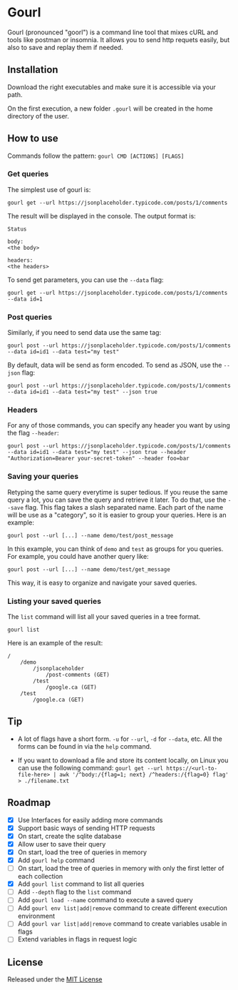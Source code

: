 # Gourl

Gourl (pronounced "goorl") is a command line tool that mixes cURL and tools like postman or insomnia. It allows you to send http requets easily, but also to save and replay them if needed.

## Installation
Download the right executables and make sure it is accessible via your path.

On the first execution, a new folder `.gourl` will be created in the home directory of the user.

## How to use

Commands follow the pattern: `gourl CMD [ACTIONS] [FLAGS]`

### Get queries
The simplest use of gourl is:

`gourl get --url https://jsonplaceholder.typicode.com/posts/1/comments`

The result will be displayed in the console. The output format is:
```
Status

body:
<the body>

headers:
<the headers>
```

To send get parameters, you can use the `--data` flag:

`gourl get --url https://jsonplaceholder.typicode.com/posts/1/comments --data id=1`

### Post queries
Similarly, if you need to send data use the same tag:

`gourl post --url https://jsonplaceholder.typicode.com/posts/1/comments --data id=id1 --data test="my test"`

By default, data will be send as form encoded. To send as JSON, use the `--json` flag:

`gourl post --url https://jsonplaceholder.typicode.com/posts/1/comments --data id=id1 --data test="my test" --json true`

### Headers
For any of those commands, you can specify any header you want by using the flag `--header`:

`gourl post --url https://jsonplaceholder.typicode.com/posts/1/comments --data id=id1 --data test="my test" --json true --header "Authorization=Bearer your-secret-token" --header foo=bar`

### Saving your queries
Retyping the same query everytime is super tedious. If you reuse the same query a lot, you can save the query and retrieve it later. To do that, use the `--save` flag. This flag takes a slash separated name. Each part of the name will be use as a "category", so it is easier to group your queries.
Here is an example:

`gourl post --url [...] --name demo/test/post_message`

In this example, you can think of `demo` and `test` as groups for you queries. For example, you could have another query like:

`gourl post --url [...] --name demo/test/get_message`

This way, it is easy to organize and navigate your saved queries.

### Listing your saved queries
The `list` command will list all your saved queries in a tree format.

`gourl list`

Here is an example of the result:

```
/
    /demo
        /jsonplaceholder
            /post-comments (GET)
        /test
            /google.ca (GET)
    /test
        /google.ca (GET)

```

## Tip
- A lot of flags have a short form. `-u` for `--url`, `-d` for `--data`, etc. All the forms can be found in via the `help` command.

- If you want to download a file and store its content locally, on Linux you can use the following command: `gourl get --url https://<url-to-file-here> | awk '/^body:/{flag=1; next} /^headers:/{flag=0} flag' > ./filename.txt`

## Roadmap

- [x] Use Interfaces for easily adding more commands
- [x] Support basic ways of sending HTTP requests
- [x] On start, create the sqlite database
- [x] Allow user to save their query
- [x] On start, load the tree of queries in memory
- [x] Add `gourl help` command
- [ ] On start, load the tree of queries in memory with only the first letter of each collection
- [x] Add `gourl list` command to list all queries
- [ ] Add `--depth` flag to the `list` command
- [ ] Add `gourl load --name` command to execute a saved query
- [ ] Add `gourl env list|add|remove` command to create different execution environment
- [ ] Add `gourl var list|add|remove` command to create variables usable in flags
- [ ] Extend variables in flags in request logic

## License

Released under the [MIT License](/LICENSE.txt)


